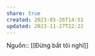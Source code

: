 ```yaml
---
share: true
created: 2023-05-26T14:51
updated: 2023-11-27T22:22
---
```

Nguồn:: [[Đừng bắt tôi nghĩ]]
